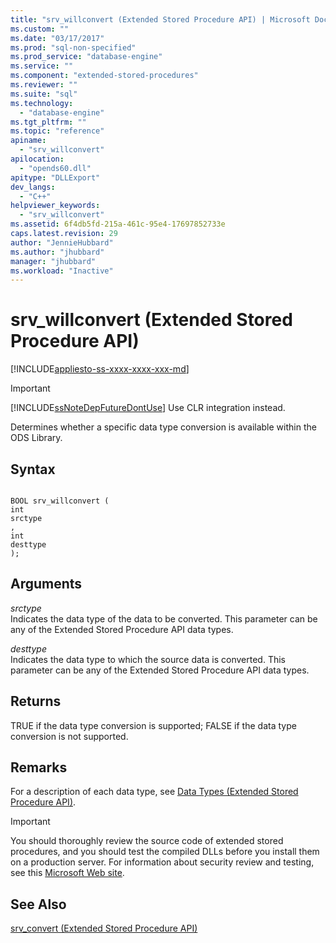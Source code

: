 ```yaml
---
title: "srv_willconvert (Extended Stored Procedure API) | Microsoft Docs"
ms.custom: ""
ms.date: "03/17/2017"
ms.prod: "sql-non-specified"
ms.prod_service: "database-engine"
ms.service: ""
ms.component: "extended-stored-procedures"
ms.reviewer: ""
ms.suite: "sql"
ms.technology: 
  - "database-engine"
ms.tgt_pltfrm: ""
ms.topic: "reference"
apiname: 
  - "srv_willconvert"
apilocation: 
  - "opends60.dll"
apitype: "DLLExport"
dev_langs: 
  - "C++"
helpviewer_keywords: 
  - "srv_willconvert"
ms.assetid: 6f4db5fd-215a-461c-95e4-17697852733e
caps.latest.revision: 29
author: "JennieHubbard"
ms.author: "jhubbard"
manager: "jhubbard"
ms.workload: "Inactive"
---
```

# srv_willconvert (Extended Stored Procedure API)
[!INCLUDE[appliesto-ss-xxxx-xxxx-xxx-md](../../includes/appliesto-ss-xxxx-xxxx-xxx-md.md)]
    
> [!IMPORTANT]  
>  [!INCLUDE[ssNoteDepFutureDontUse](../../includes/ssnotedepfuturedontuse-md.md)] Use CLR integration instead.  
  
 Determines whether a specific data type conversion is available within the ODS Library.  
  
## Syntax  
  
```  
  
BOOL srv_willconvert (  
int  
srctype  
,  
int  
desttype   
);  
```  
  
## Arguments  
 *srctype*  
 Indicates the data type of the data to be converted. This parameter can be any of the Extended Stored Procedure API data types.  
  
 *desttype*  
 Indicates the data type to which the source data is converted. This parameter can be any of the Extended Stored Procedure API data types.  
  
## Returns  
 TRUE if the data type conversion is supported; FALSE if the data type conversion is not supported.  
  
## Remarks  
 For a description of each data type, see [Data Types &#40;Extended Stored Procedure API&#41;](../../relational-databases/extended-stored-procedures-reference/data-types-extended-stored-procedure-api.md).  
  
> [!IMPORTANT]  
>  You should thoroughly review the source code of extended stored procedures, and you should test the compiled DLLs before you install them on a production server. For information about security review and testing, see this [Microsoft Web site](http://go.microsoft.com/fwlink/?LinkID=54761&amp;clcid=0x409http://msdn.microsoft.com/security/).  
  
## See Also  
 [srv_convert &#40;Extended Stored Procedure API&#41;](../../relational-databases/extended-stored-procedures-reference/srv-convert-extended-stored-procedure-api.md)  
  
  
